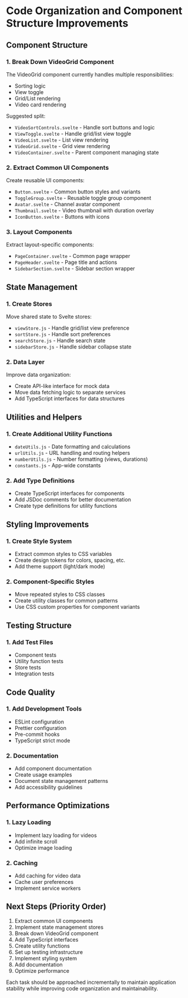 # Code Organization and Component Structure Improvements

## Component Structure

### 1. Break Down VideoGrid Component
The VideoGrid component currently handles multiple responsibilities:
- Sorting logic
- View toggle
- Grid/List rendering
- Video card rendering

Suggested split:
- `VideoSortControls.svelte` - Handle sort buttons and logic
- `ViewToggle.svelte` - Handle grid/list view toggle
- `VideoList.svelte` - List view rendering
- `VideoGrid.svelte` - Grid view rendering
- `VideoContainer.svelte` - Parent component managing state

### 2. Extract Common UI Components
Create reusable UI components:
- `Button.svelte` - Common button styles and variants
- `ToggleGroup.svelte` - Reusable toggle group component
- `Avatar.svelte` - Channel avatar component
- `Thumbnail.svelte` - Video thumbnail with duration overlay
- `IconButton.svelte` - Buttons with icons

### 3. Layout Components
Extract layout-specific components:
- `PageContainer.svelte` - Common page wrapper
- `PageHeader.svelte` - Page title and actions
- `SidebarSection.svelte` - Sidebar section wrapper

## State Management

### 1. Create Stores
Move shared state to Svelte stores:
- `viewStore.js` - Handle grid/list view preference
- `sortStore.js` - Handle sort preferences
- `searchStore.js` - Handle search state
- `sidebarStore.js` - Handle sidebar collapse state

### 2. Data Layer
Improve data organization:
- Create API-like interface for mock data
- Move data fetching logic to separate services
- Add TypeScript interfaces for data structures

## Utilities and Helpers

### 1. Create Additional Utility Functions
- `dateUtils.js` - Date formatting and calculations
- `urlUtils.js` - URL handling and routing helpers
- `numberUtils.js` - Number formatting (views, durations)
- `constants.js` - App-wide constants

### 2. Add Type Definitions
- Create TypeScript interfaces for components
- Add JSDoc comments for better documentation
- Create type definitions for utility functions

## Styling Improvements

### 1. Create Style System
- Extract common styles to CSS variables
- Create design tokens for colors, spacing, etc.
- Add theme support (light/dark mode)

### 2. Component-Specific Styles
- Move repeated styles to CSS classes
- Create utility classes for common patterns
- Use CSS custom properties for component variants

## Testing Structure

### 1. Add Test Files
- Component tests
- Utility function tests
- Store tests
- Integration tests

## Code Quality

### 1. Add Development Tools
- ESLint configuration
- Prettier configuration
- Pre-commit hooks
- TypeScript strict mode

### 2. Documentation
- Add component documentation
- Create usage examples
- Document state management patterns
- Add accessibility guidelines

## Performance Optimizations

### 1. Lazy Loading
- Implement lazy loading for videos
- Add infinite scroll
- Optimize image loading

### 2. Caching
- Add caching for video data
- Cache user preferences
- Implement service workers

## Next Steps (Priority Order)

1. Extract common UI components
2. Implement state management stores
3. Break down VideoGrid component
4. Add TypeScript interfaces
5. Create utility functions
6. Set up testing infrastructure
7. Implement styling system
8. Add documentation
9. Optimize performance

Each task should be approached incrementally to maintain application stability while improving code organization and maintainability.
